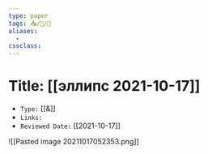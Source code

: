 ```yaml
---
type: paper
tags: 📥️/📜️/🧪
aliases:
  - 
cssclass: 
---
```




# Title: **[[эллипс 2021-10-17]]**
- `Type:` [[&]]
- `Links:`
- `Reviewed Date:` [[2021-10-17]]

![[Pasted image 20211017052353.png]]